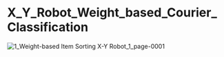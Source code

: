 # X_Y_Robot_Weight_based_Courier_Classification
![1_Weight-based Item Sorting X-Y Robot_1_page-0001](https://github.com/user-attachments/assets/affc5c51-a608-4dd6-a8cb-fec8a8608d5e)
